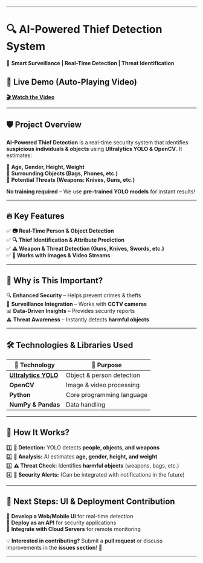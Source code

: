 
---

# **🔍 AI-Powered Thief Detection System**  

🚀 **Smart Surveillance | Real-Time Detection | Threat Identification**  

## 🎥 **Live Demo** (Auto-Playing Video)  

<p>
  <a href="https://github.com/VinayakR12/TheifDetection_CV/releases/download/ComputerVisiom/Theif_Detection_CV.mp4"><b>🎬 Watch the Video</b></a>
</p>

---  

## 🛡️ **Project Overview**  
**AI-Powered Thief Detection** is a real-time security system that identifies **suspicious individuals & objects** using **Ultralytics YOLO & OpenCV**. It estimates:  

🔹 **Age, Gender, Height, Weight**  
🔹 **Surrounding Objects (Bags, Phones, etc.)**  
🔹 **Potential Threats (Weapons: Knives, Guns, etc.)**  

**No training required** – We use **pre-trained YOLO models** for instant results!  

---

## 🔥 **Key Features**  

✅ **📷 Real-Time Person & Object Detection**  
✅ **🔍 Thief Identification & Attribute Prediction**  
✅ **⚠️ Weapon & Threat Detection (Guns, Knives, Swords, etc.)**  
✅ **🎥 Works with Images & Video Streams**  

---

## 🎯 **Why is This Important?**  

🔍 **Enhanced Security** – Helps prevent crimes & thefts  
🏢 **Surveillance Integration** – Works with **CCTV cameras**  
📊 **Data-Driven Insights** – Provides security reports  
⚠️ **Threat Awareness** – Instantly detects **harmful objects**  

---

## 🛠 **Technologies & Libraries Used**  

| 🔧 Technology  | 📌 Purpose |
|---------------|-----------|
| **[Ultralytics YOLO](https://github.com/ultralytics/ultralytics)** | Object & person detection |
| **OpenCV** | Image & video processing |
| **Python** | Core programming language |
| **NumPy & Pandas** | Data handling |

---

## 🚀 **How It Works?**  

1️⃣ **👀 Detection:** YOLO detects **people, objects, and weapons**  
2️⃣ **🧠 Analysis:** AI estimates **age, gender, height, and weight**  
3️⃣ **⚠️ Threat Check:** Identifies **harmful objects** (weapons, bags, etc.)  
4️⃣ **🔔 Security Alerts:** (Can be integrated with notifications in the future)  

---

## 🎯 **Next Steps: UI & Deployment Contribution**  

📌 **Develop a Web/Mobile UI** for real-time detection  
📌 **Deploy as an API** for security applications  
📌 **Integrate with Cloud Servers** for remote monitoring  

💡 **Interested in contributing?** Submit a **pull request** or discuss improvements in the **issues section**! 🚀  

---
